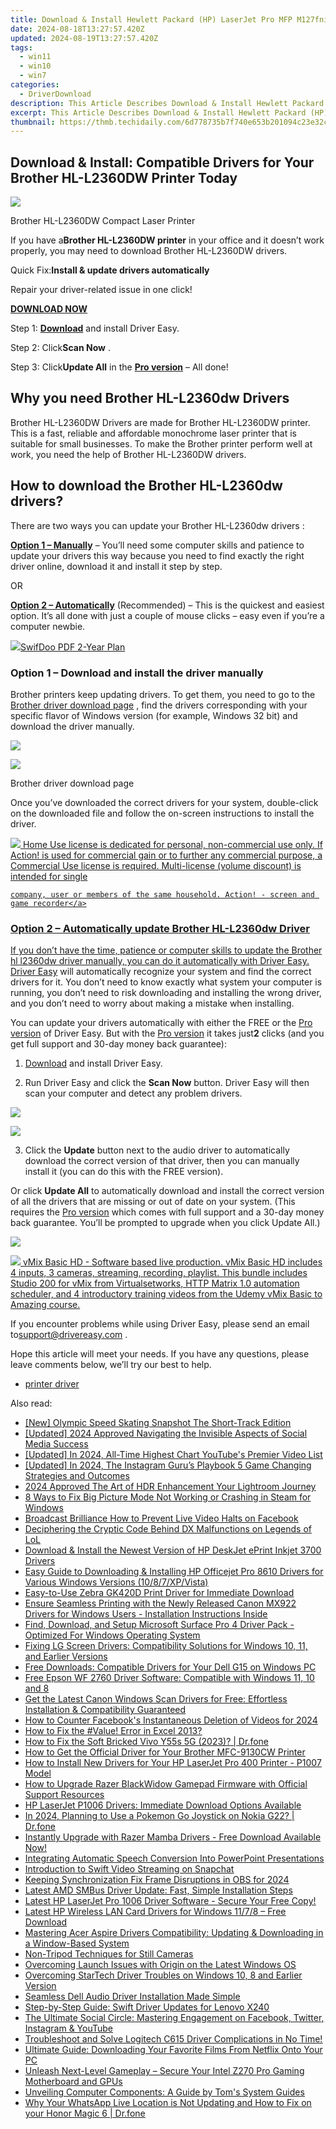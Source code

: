 ```yaml
---
title: Download & Install Hewlett Packard (HP) LaserJet Pro MFP M127fni Printer Drivers
date: 2024-08-18T13:27:57.420Z
updated: 2024-08-19T13:27:57.420Z
tags:
  - win11
  - win10
  - win7
categories:
  - DriverDownload
description: This Article Describes Download & Install Hewlett Packard (HP) LaserJet Pro MFP M127fni Printer Drivers
excerpt: This Article Describes Download & Install Hewlett Packard (HP) LaserJet Pro MFP M127fni Printer Drivers
thumbnail: https://thmb.techidaily.com/6d778735b7f740e653b201094c23e32c3c484996473954794884d8dfa87efa69.jpg
---
```


## Download & Install: Compatible Drivers for Your Brother HL-L2360DW Printer Today

![](https://images.drivereasy.com/wp-content/uploads/2019/06/HLL2360DW_front-1.png)

 Brother HL-L2360DW Compact Laser Printer

 If you have a**Brother HL-L2360DW printer** in your office and it doesn’t work properly, you may need to download Brother HL-L2360DW drivers.

 Quick Fix:**Install & update drivers automatically**

 Repair your driver-related issue in one click!

[**DOWNLOAD NOW**](https://tools.techidaily.com/drivereasy/download/)

 Step 1: **[Download](https://tools.techidaily.com/drivereasy/download/)**  and install Driver Easy.

 Step 2: Click**Scan Now** .

 Step 3: Click**Update All** in the **[Pro version](https://tools.techidaily.com/drivereasy/download/)**  – All done!

## Why you need Brother HL-L2360dw Drivers

 Brother HL-L2360DW Drivers are made for Brother HL-L2360DW printer. This is a fast, reliable and affordable monochrome laser printer that is suitable for small businesses. To make the Brother printer perform well at work, you need the help of Brother HL-L2360DW drivers.

## How to download the Brother HL-L2360dw drivers?

There are two ways you can update your Brother HL-L2360dw drivers :

**[Option 1 – Manually](https://tools.techidaily.com/drivereasy/download/)**  – You’ll need some computer skills and patience to update your drivers this way because you need to find exactly the right driver online, download it and install it step by step.

OR

**[Option 2 – Automatically](https://tools.techidaily.com/drivereasy/download/)**  (Recommended) – This is the quickest and easiest option. It’s all done with just a couple of mouse clicks – easy even if you’re a computer newbie.

<!-- affiliate ads begin -->
<a href="https://purchase.swifdoo.com/order/checkout.php?PRODS=40002580&QTY=1&AFFILIATE=108875&CART=1"><img src="https://secure.avangate.com/images/merchant/8b932759a5a04ddb34bf79e3f9072e4b/products/3_Product%20box%20white-1024x1024.png" border="0">SwifDoo PDF 2-Year Plan</a>
<!-- affiliate ads end -->
### Option 1 – Download and install the driver manually

 Brother printers keep updating drivers. To get them, you need to go to the [Brother driver download page](https://www.brother-usa.com/brother-support/driver-downloads) , find the drivers corresponding with your specific flavor of Windows version (for example, Windows 32 bit) and download the driver manually.

![](https://images.drivereasy.com/wp-content/uploads/2019/06/b.jpg)

<!-- affiliate ads begin -->
<a href="https://secure.2checkout.com/order/checkout.php?PRODS=2201613&QTY=1&AFFILIATE=108875&CART=1"><img src="https://www.macdvdripperpro.com/images/devices-3.png" border="0"></a>
<!-- affiliate ads end -->
Brother driver download page

 Once you’ve downloaded the correct drivers for your system, double-click on the downloaded file and follow the on-screen instructions to install the driver.  

<!-- affiliate ads begin -->
<a href="https://checkout.mirillis.com/order/checkout.php?PRODS=4704640&QTY=1&AFFILIATE=108875&CART=1"> <img src="https://secure.avangate.com/images/merchant/547a5a56d43f6d40f9a6a2f76501d013/products/1_mirillis_action_boxshot_store_1x.jpg" border="0">
	Home Use license is dedicated for personal, non-commercial use only. 
	If Action! is used for commercial gain or to further any commercial purpose, 
	a Commercial Use license is required. Multi-license (volume discount) is intended for single 
 
	company, user or members of the same household. Action! - screen and game recorder</a>
<!-- affiliate ads end -->
### Option 2 – Automatically update Brother HL-L2360dw Driver

 If you don’t have the time, patience or computer skills to update the Brother hl l2360dw driver manually, you can do it automatically with Driver Easy.  
[Driver Easy](https://tools.techidaily.com/drivereasy/download/) will automatically recognize your system and find the correct drivers for it. You don’t need to know exactly what system your computer is running, you don’t need to risk downloading and installing the wrong driver, and you don’t need to worry about making a mistake when installing.

 You can update your drivers automatically with either the FREE or the [Pro version](https://tools.techidaily.com/drivereasy/download/) of Driver Easy. But with the [Pro version](https://tools.techidaily.com/drivereasy/download/) [](https://tools.techidaily.com/drivereasy/download/) it takes just**2** clicks (and you get full support and 30-day money back guarantee):

 1) [Download](https://tools.techidaily.com/drivereasy/download/) and install Driver Easy.

 2) Run Driver Easy and click the **Scan Now** button. Driver Easy will then scan your computer and detect any problem drivers.

![](https://images.drivereasy.com/wp-content/uploads/2019/06/scan.jpg)

<!-- affiliate ads begin -->
<a href="https://shop.mondly.com/affiliate.php?ACCOUNT=ATISTUDI&AFFILIATE=108875&PATH=https%3A%2F%2Fwww.mondly.com%3FAFFILIATE%3D108875%26RESOURCE%3D%2BEducational%2B970x90%2B"><img src="https://secure.avangate.com/images/merchant/69c418c33ec2e1a4267fa9bb77fa1428/educational-970x90.gif" border="0"></a>
<!-- affiliate ads end -->
 3) Click the **Update** button next to the audio driver to automatically download the correct version of that driver, then you can manually install it (you can do this with the FREE version).  

 Or click **Update All** to automatically download and install the correct version of all the drivers that are missing or out of date on your system. (This requires the [Pro version](https://tools.techidaily.com/drivereasy/download/) which comes with full support and a 30-day money back guarantee. You’ll be prompted to upgrade when you click Update All.)

![](https://images.drivereasy.com/wp-content/uploads/2019/06/brother.jpg)

<!-- affiliate ads begin -->
<a href="https://secure.2checkout.com/order/checkout.php?PRODS=4718728&QTY=1&AFFILIATE=108875&CART=1"> <img src="https://secure.avangate.com/images/merchant/ce9a6fb2becc2d235e62b125e9260102/products/vMixCallScreenshot1-large.jpg" border="0"> vMix Basic HD - Software based live production. vMix Basic HD includes 4 inputs, 3 cameras, streaming, recording, playlist. 
This bundle includes Studio 200 for vMix from Virtualsetworks, HTTP Matrix 1.0 automation scheduler, and 4 introductory training videos from the Udemy vMix Basic to Amazing course. </a>
<!-- affiliate ads end -->
 If you encounter problems while using Driver Easy, please send an email to[support@drivereasy.com](https://tools.techidaily.com/drivereasy/download/) .

 Hope this article will meet your needs. If you have any questions, please leave comments below, we’ll try our best to help.

* [printer driver](https://tools.techidaily.com/drivereasy/download/)

<ins class="adsbygoogle"
     style="display:block"
     data-ad-format="autorelaxed"
     data-ad-client="ca-pub-7571918770474297"
     data-ad-slot="1223367746"></ins>



<ins class="adsbygoogle"
     style="display:block"
     data-ad-client="ca-pub-7571918770474297"
     data-ad-slot="8358498916"
     data-ad-format="auto"
     data-full-width-responsive="true"></ins>

<span class="atpl-alsoreadstyle">Also read:</span>
<div><ul>
<li><a href="https://fox-hovers.techidaily.com/new-olympic-speed-skating-snapshot-the-short-track-edition/"><u>[New] Olympic Speed Skating Snapshot  The Short-Track Edition</u></a></li>
<li><a href="https://instagram-videos.techidaily.com/updated-2024-approved-navigating-the-invisible-aspects-of-social-media-success/"><u>[Updated] 2024 Approved  Navigating the Invisible Aspects of Social Media Success</u></a></li>
<li><a href="https://facebook-record-videos.techidaily.com/updated-in-2024-all-time-highest-chart-youtubes-premier-video-list/"><u>[Updated] In 2024, All-Time Highest Chart  YouTube's Premier Video List</u></a></li>
<li><a href="https://instagram-video-recordings.techidaily.com/updated-in-2024-the-instagram-gurus-playbook-5-game-changing-strategies-and-outcomes/"><u>[Updated] In 2024, The Instagram Guru’s Playbook  5 Game Changing Strategies and Outcomes</u></a></li>
<li><a href="https://fox-info.techidaily.com/2024-approved-the-art-of-hdr-enhancement-your-lightroom-journey/"><u>2024 Approved  The Art of HDR Enhancement  Your Lightroom Journey</u></a></li>
<li><a href="https://games-able.techidaily.com/8-ways-to-fix-big-picture-mode-not-working-or-crashing-in-steam-for-windows/"><u>8 Ways to Fix Big Picture Mode Not Working or Crashing in Steam for Windows</u></a></li>
<li><a href="https://facebook-videos.techidaily.com/broadcast-brilliance-how-to-prevent-live-video-halts-on-facebook/"><u>Broadcast Brilliance  How to Prevent Live Video Halts on Facebook</u></a></li>
<li><a href="https://network-issues.techidaily.com/deciphering-the-cryptic-code-behind-dx-malfunctions-on-legends-of-lol/"><u>Deciphering the Cryptic Code Behind DX Malfunctions on Legends of LoL</u></a></li>
<li><a href="https://win-amazing.techidaily.com/download-and-install-the-newest-version-of-hp-deskjet-eprint-inkjet-3700-drivers/"><u>Download & Install the Newest Version of HP DeskJet ePrint Inkjet 3700 Drivers</u></a></li>
<li><a href="https://win-amazing.techidaily.com/easy-guide-to-downloading-and-installing-hp-officejet-pro-8610-drivers-for-various-windows-versions-1087xpvista/"><u>Easy Guide to Downloading & Installing HP Officejet Pro 8610 Drivers for Various Windows Versions (10/8/7/XP/Vista)</u></a></li>
<li><a href="https://win-amazing.techidaily.com/easy-to-use-zebra-gk420d-print-driver-for-immediate-download/"><u>Easy-to-Use Zebra GK420D Print Driver for Immediate Download</u></a></li>
<li><a href="https://win-amazing.techidaily.com/ensure-seamless-printing-with-the-newly-released-canon-mx922-drivers-for-windows-users-installation-instructions-inside/"><u>Ensure Seamless Printing with the Newly Released Canon MX922 Drivers for Windows Users - Installation Instructions Inside</u></a></li>
<li><a href="https://win-amazing.techidaily.com/find-download-and-setup-microsoft-surface-pro-4-driver-pack-optimized-for-windows-operating-system/"><u>Find, Download, and Setup Microsoft Surface Pro 4 Driver Pack - Optimized For Windows Operating System</u></a></li>
<li><a href="https://win-amazing.techidaily.com/fixing-lg-screen-drivers-compatibility-solutions-for-windows-10-11-and-earlier-versions/"><u>Fixing LG Screen Drivers: Compatibility Solutions for Windows 10, 11, and Earlier Versions</u></a></li>
<li><a href="https://win-amazing.techidaily.com/free-downloads-compatible-drivers-for-your-dell-g15-on-windows-pc/"><u>Free Downloads: Compatible Drivers for Your Dell G15 on Windows PC</u></a></li>
<li><a href="https://win-amazing.techidaily.com/free-epson-wf-2760-driver-software-compatible-with-windows-11-10-and-8/"><u>Free Epson WF 2760 Driver Software: Compatible with Windows 11, 10 and 8</u></a></li>
<li><a href="https://win-amazing.techidaily.com/get-the-latest-canon-windows-scan-drivers-for-free-effortless-installation-and-compatibility-guaranteed/"><u>Get the Latest Canon Windows Scan Drivers for Free: Effortless Installation & Compatibility Guaranteed</u></a></li>
<li><a href="https://facebook-video-content.techidaily.com/how-to-counter-facebooks-instantaneous-deletion-of-videos-for-2024/"><u>How to Counter Facebook's Instantaneous Deletion of Videos for 2024</u></a></li>
<li><a href="https://blog-min.techidaily.com/how-to-fix-the-value-error-in-excel-2013-by-stellar-guide/"><u>How to Fix the #Value! Error in Excel 2013?</u></a></li>
<li><a href="https://fix-guide.techidaily.com/how-to-fix-the-soft-bricked-vivo-y55s-5g-2023-drfone-by-drfone-fix-android-problems-fix-android-problems/"><u>How to Fix the Soft Bricked Vivo Y55s 5G (2023)? | Dr.fone</u></a></li>
<li><a href="https://win-amazing.techidaily.com/how-to-get-the-official-driver-for-your-brother-mfc-9130cw-printer/"><u>How to Get the Official Driver for Your Brother MFC-9130CW Printer</u></a></li>
<li><a href="https://win-amazing.techidaily.com/how-to-install-new-drivers-for-your-hp-laserjet-pro-400-printer-p1007-model/"><u>How to Install New Drivers for Your HP LaserJet Pro 400 Printer - P1007 Model</u></a></li>
<li><a href="https://win-amazing.techidaily.com/how-to-upgrade-razer-blackwidow-gamepad-firmware-with-official-support-resources/"><u>How to Upgrade Razer BlackWidow Gamepad Firmware with Official Support Resources</u></a></li>
<li><a href="https://win-amazing.techidaily.com/hp-laserjet-p1006-drivers-immediate-download-options-available/"><u>HP LaserJet P1006 Drivers: Immediate Download Options Available</u></a></li>
<li><a href="https://android-pokemon-go.techidaily.com/in-2024-planning-to-use-a-pokemon-go-joystick-on-nokia-g22-drfone-by-drfone-virtual-android/"><u>In 2024, Planning to Use a Pokemon Go Joystick on Nokia G22? | Dr.fone</u></a></li>
<li><a href="https://win-amazing.techidaily.com/1722971621385-instantly-upgrade-with-razer-mamba-drivers-free-download-available-now/"><u>Instantly Upgrade with Razer Mamba Drivers - Free Download Available Now!</u></a></li>
<li><a href="https://article-helps.techidaily.com/integrating-automatic-speech-conversion-into-powerpoint-presentations/"><u>Integrating Automatic Speech Conversion Into PowerPoint Presentations</u></a></li>
<li><a href="https://extra-lessons.techidaily.com/introduction-to-swift-video-streaming-on-snapchat/"><u>Introduction to Swift Video Streaming on Snapchat</u></a></li>
<li><a href="https://video-capture.techidaily.com/keeping-synchronization-fix-frame-disruptions-in-obs-for-2024/"><u>Keeping Synchronization  Fix Frame Disruptions in OBS for 2024</u></a></li>
<li><a href="https://win-amazing.techidaily.com/latest-amd-smbus-driver-update-fast-simple-installation-steps/"><u>Latest AMD SMBus Driver Update: Fast, Simple Installation Steps</u></a></li>
<li><a href="https://win-amazing.techidaily.com/latest-hp-laserjet-pro-1006-driver-software-secure-your-free-copy/"><u>Latest HP LaserJet Pro 1006 Driver Software - Secure Your Free Copy!</u></a></li>
<li><a href="https://win-amazing.techidaily.com/latest-hp-wireless-lan-card-drivers-for-windows-1178-free-download/"><u>Latest HP Wireless LAN Card Drivers for Windows 11/7/8 – Free Download</u></a></li>
<li><a href="https://win-amazing.techidaily.com/mastering-acer-aspire-drivers-compatibility-updating-and-downloading-in-a-window-based-system/"><u>Mastering Acer Aspire Drivers Compatibility: Updating & Downloading in a Window-Based System</u></a></li>
<li><a href="https://youtube-videos.techidaily.com/non-tripod-techniques-for-still-cameras/"><u>Non-Tripod Techniques for Still Cameras</u></a></li>
<li><a href="https://win-blog.techidaily.com/overcoming-launch-issues-with-origin-on-the-latest-windows-os/"><u>Overcoming Launch Issues with Origin on the Latest Windows OS</u></a></li>
<li><a href="https://win-amazing.techidaily.com/overcoming-startech-driver-troubles-on-windows-10-8-and-earlier-version/"><u>Overcoming StarTech Driver Troubles on Windows 10, 8 and Earlier Version</u></a></li>
<li><a href="https://win-amazing.techidaily.com/seamless-dell-audio-driver-installation-made-simple/"><u>Seamless Dell Audio Driver Installation Made Simple</u></a></li>
<li><a href="https://win-amazing.techidaily.com/step-by-step-guide-swift-driver-updates-for-lenovo-x240/"><u>Step-by-Step Guide: Swift Driver Updates for Lenovo X240</u></a></li>
<li><a href="https://win-forum.techidaily.com/the-ultimate-social-circle-mastering-engagement-on-facebook-twitter-instagram-and-youtube/"><u>The Ultimate Social Circle: Mastering Engagement on Facebook, Twitter, Instagram & YouTube</u></a></li>
<li><a href="https://win-amazing.techidaily.com/1722970088033-troubleshoot-and-solve-logitech-c615-driver-complications-in-no-time/"><u>Troubleshoot and Solve Logitech C615 Driver Complications in No Time!</u></a></li>
<li><a href="https://techno-recovery.techidaily.com/ultimate-guide-downloading-your-favorite-films-from-netflix-onto-your-pc/"><u>Ultimate Guide: Downloading Your Favorite Films From Netflix Onto Your PC</u></a></li>
<li><a href="https://win-amazing.techidaily.com/unleash-next-level-gameplay-secure-your-intel-z270-pro-gaming-motherboard-and-gpus/"><u>Unleash Next-Level Gameplay – Secure Your Intel Z270 Pro Gaming Motherboard and GPUs</u></a></li>
<li><a href="https://hardware-reviews.techidaily.com/unveiling-computer-components-a-guide-by-toms-system-guides/"><u>Unveiling Computer Components: A Guide by Tom's System Guides</u></a></li>
<li><a href="https://location-social.techidaily.com/why-your-whatsapp-live-location-is-not-updating-and-how-to-fix-on-your-honor-magic-6-drfone-by-drfone-virtual-android/"><u>Why Your WhatsApp Live Location is Not Updating and How to Fix on your Honor Magic 6 | Dr.fone</u></a></li>
</ul></div>
